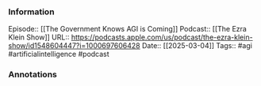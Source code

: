 ### Information

Episode:: [[The Government Knows AGI is Coming]]
Podcast:: [[The Ezra Klein Show]]
URL:: https://podcasts.apple.com/us/podcast/the-ezra-klein-show/id1548604447?i=1000697606428
Date:: [[2025-03-04]] 
Tags:: #agi #artificialintelligence 
#podcast


### Annotations

